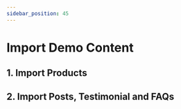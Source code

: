 ```yaml
---
sidebar_position: 45
---
```


# Import Demo Content

## 1. Import Products

## 2. Import Posts, Testimonial and FAQs
